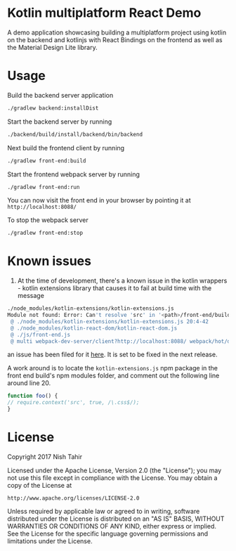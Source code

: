 # Kotlin multiplatform React Demo

A demo application showcasing building a multiplatform project using kotlin on the backend
and kotlinjs with React Bindings on the frontend as well as the Material Design Lite library.

# Usage

Build the backend server application 

``` sh
./gradlew backend:installDist
```

Start the backend server by running

``` sh
./backend/build/install/backend/bin/backend
```

Next build the frontend client by running

``` sh
./gradlew front-end:build
```

Start the frontend webpack server by running

``` sh
./gradlew front-end:run
```

You can now visit the front end in your browser by pointing it at `http://localhost:8088/`

To stop the webpack server 

``` sh
./gradlew front-end:stop
```

# Known issues

1. At the time of development, there's a known issue in the kotlin wrappers - kotlin extensions library that 
causes it to fail at build time with the message

``` sh
./node_modules/kotlin-extensions/kotlin-extensions.js
Module not found: Error: Can't resolve 'src' in '<path>/front-end/build/node_modules/kotlin-extensions'
 @ ./node_modules/kotlin-extensions/kotlin-extensions.js 20:4-42
 @ ./node_modules/kotlin-react-dom/kotlin-react-dom.js
 @ ./js/front-end.js
 @ multi webpack-dev-server/client?http://localhost:8088/ webpack/hot/dev-server ./front-end
 ```
an issue has been filed for it [here](https://github.com/JetBrains/kotlin-wrappers/issues/30). 
It is set to be fixed in the next release.

A work around is to locate the `kotlin-extensions.js` npm package in the front end build's npm modules folder, and comment
out the following line around line 20.

``` javascript
function foo() {
// require.context('src', true, /\.css$/);
}
```

# License

Copyright 2017 Nish Tahir

Licensed under the Apache License, Version 2.0 (the "License");
you may not use this file except in compliance with the License.
You may obtain a copy of the License at

    http://www.apache.org/licenses/LICENSE-2.0

Unless required by applicable law or agreed to in writing, software
distributed under the License is distributed on an "AS IS" BASIS,
WITHOUT WARRANTIES OR CONDITIONS OF ANY KIND, either express or implied.
See the License for the specific language governing permissions and
limitations under the License.